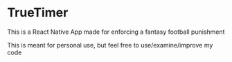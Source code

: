 # TrueTimer

This is a React Native App made for enforcing a fantasy football punishment

This is meant for personal use, but feel free to use/examine/improve my code
